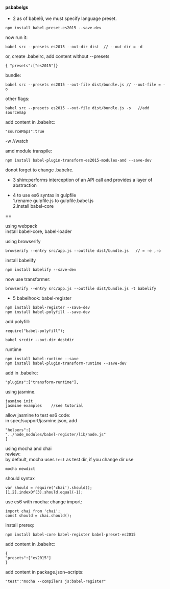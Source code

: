 #### psbabelgs

- 2
as of babel6, we must specify language preset.
```
npm install babel-preset-es2015 --save-dev
```
now run it:
```
babel src --presets es2015 --out-dir dist  // --out-dir = -d
```

or, create .babelrc, add content without --presets
```
{ "presets":["es2015"]}
```

bundle:
```
babel src --presets es2015 --out-file dist/bundle.js // --out-file = -o
```


other flags:
```
babel src --presets es2015 --out-file dist/bundle.js -s   //add sourcemap
```

add content in .babelrc:
```
"sourceMaps":true
```

-w //watch  


amd module transpile:
```
npm install babel-plugin-transform-es2015-modules-amd --save-dev
```
donot forget to change .babelrc.



- 3
shim:performs interception of an API call and provides a layer of abstraction

- 4
to use es6 syntax in gulpfile  
1.rename gulpfile.js to gulpfile.babel.js  
2.install babel-core  

==

using webpack  
install babel-core, babel-loader

using browserify
```
browserify --entry src/app.js --outfile dist/bundle.js   // = -e ,-o
```
install babelify
```
npm install babelify --save-dev
```

now use transformer:
```
browserify --entry src/app.js --outfile dist/bundle.js -t babelify
```


 - 5
babelhook: babel-register
```
npm install babel-register --save-dev
npm install babel-polyfill --save-dev
```
add polyfill:
```
require("babel-polyfill");
```

```
babel srcdir --out-dir destdir
```

runtime
```
npm install babel-runtime --save
npm install babel-plugin-transform-runtime --save-dev
```

add in .babelrc:
```
"plugins":["transform-runtime"],
```


using jasmine.
```
jasmine init
jasmine examples    //see tutorial
```

allow jasmine to test es6 code:  
in spec/support/jasmine.json, add 
```
"helpers":[
"../node_modules/babel-register/lib/node.js"
]
```

using mocha and chai  
review:  
by default, mocha uses `test` as test dir, if you change dir use
```
mocha newdict
```

should syntax
```
var should = require('chai').should();
[1,2].indexOf(3).should.equal(-1);
```

use es6 with mocha:
change import:
```
import chai from 'chai';
const should = chai.should();
```

install prereq:
```
npm install babel-core babel-register babel-preset-es2015
```

add content in .babelrc:
```
{
"presets":["es2015"]
}
```

add content in package.json~scripts:
```
"test":"mocha --compilers js:babel-register"
```


